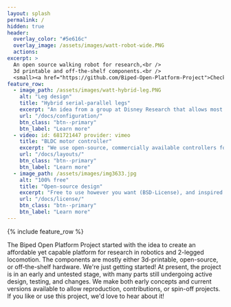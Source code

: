```yaml
---
layout: splash
permalink: /
hidden: true
header:
  overlay_color: "#5e616c"
  overlay_image: /assets/images/watt-robot-wide.PNG
  actions:
excerpt: >
  An open source walking robot for research,<br />
  3d printable and off-the-shelf components.<br />
  <small><a href="https://github.com/Biped-Open-Platform-Project">Check out our GitHub</a></small>
feature_row:
  - image_path: /assets/images/watt-hybrid-leg.PNG
    alt: "Leg design"
    title: "Hybrid serial-parallel legs"
    excerpt: "An idea from a group at Disney Research that allows most of the actuators to be placed in the hip, resulting in a lighter structure."
    url: "/docs/configuration/"
    btn_class: "btn--primary"
    btn_label: "Learn more"
  - video: id: 681721447 provider: vimeo
    title: "BLDC motor controller"
    excerpt: "We use open-source, commercially available controllers for brushless motors, designed for legged robotics projects."
    url: "/docs/layouts/"
    btn_class: "btn--primary"
    btn_label: "Learn more"
  - image_path: /assets/images/img3633.jpg
    alt: "100% free"
    title: "Open-source design"
    excerpt: "Free to use however you want (BSD-License), and inspired by other high-quality open-source robotics projects. Affordable build."
    url: "/docs/license/"
    btn_class: "btn--primary"
    btn_label: "Learn more"      
---
```


{% include feature_row %}

The Biped Open Platform Project started with the idea to create an affordable yet capable platform for research in robotics and 2-legged locomotion. The components are mostly either 3d-printable, open-source, or off-the-shelf hardware. We're just getting started! At present, the project is in an early and untested stage, with many parts still undergoing active design, testing, and changes. We make both early concepts and current versions available to allow reproduction, contributions, or spin-off projects. If you like or use this project, we'd love to hear about it!